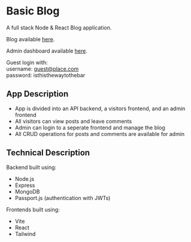# Basic Blog

A full stack Node & React Blog application.

Blog available [here](https://journeyjot-blog.netlify.app/).

Admin dashboard available [here](https://journeyjot-admin.netlify.app/login).

Guest login with: <br />
username: guest@place.com<br />
password: isthisthewaytothebar

## App Description

- App is divided into an API backend, a visitors frontend, and an admin frontend
- All visitors can view posts and leave comments
- Admin can login to a seperate frontend and manage the blog
- All CRUD operations for posts and comments are available for admin

## Technical Description

Backend built using:

- Node.js
- Express
- MongoDB
- Passport.js (authentication with JWTs)

Frontends built using:

- Vite
- React
- Tailwind
